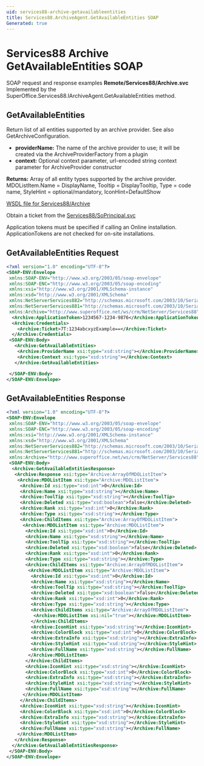 ```yaml
---
uid: services88-archive-getavailableentities
title: Services88.ArchiveAgent.GetAvailableEntities SOAP
Generated: true
---
```


# Services88 Archive GetAvailableEntities SOAP

SOAP request and response examples **Remote/Services88/Archive.svc**
Implemented by the <see cref="M:SuperOffice.Services88.IArchiveAgent.GetAvailableEntities">SuperOffice.Services88.IArchiveAgent.GetAvailableEntities</see> method.

## GetAvailableEntities

Return list of all entities supported by an archive provider. See also GetArchiveConfiguration.

* **providerName:** The name of the archive provider to use; it will be created via the ArchiveProviderFactory from a plugin
* **context:** Optional context parameter, url-encoded string context parameter for ArchiveProvider constructor

**Returns:** Array of all entity types supported by the archive provider. MDOListItem.Name = DisplayName, Tooltip = DisplayTooltip, Type = code name, StyleHint = optional/mandatory, IconHint=DefaultShow


[WSDL file for Services88/Archive](../Services88-Archive.md)

Obtain a ticket from the [Services88/SoPrincipal.svc](../SoPrincipal/SoPrincipal.md)

Application tokens must be specified if calling an Online installation. ApplicationTokens are not checked for on-site installations.

## GetAvailableEntities Request

```xml
<?xml version="1.0" encoding="UTF-8"?>
<SOAP-ENV:Envelope
 xmlns:SOAP-ENV="http://www.w3.org/2003/05/soap-envelope"
 xmlns:SOAP-ENC="http://www.w3.org/2003/05/soap-encoding"
 xmlns:xsi="http://www.w3.org/2001/XMLSchema-instance"
 xmlns:xsd="http://www.w3.org/2001/XMLSchema"
 xmlns:NetServerServices882="http://schemas.microsoft.com/2003/10/Serialization/Arrays"
 xmlns:NetServerServices881="http://schemas.microsoft.com/2003/10/Serialization/"
 xmlns:Archive="http://www.superoffice.net/ws/crm/NetServer/Services88">
  <Archive:ApplicationToken>1234567-1234-9876</Archive:ApplicationToken>
  <Archive:Credentials>
    <Archive:Ticket>7T:1234abcxyzExample==</Archive:Ticket>
  </Archive:Credentials>
 <SOAP-ENV:Body>
   <Archive:GetAvailableEntities>
    <Archive:ProviderName xsi:type="xsd:string"></Archive:ProviderName>
    <Archive:Context xsi:type="xsd:string"></Archive:Context>
   </Archive:GetAvailableEntities>

 </SOAP-ENV:Body>
</SOAP-ENV:Envelope>

```


## GetAvailableEntities Response

```xml
<?xml version="1.0" encoding="UTF-8"?>
<SOAP-ENV:Envelope
 xmlns:SOAP-ENV="http://www.w3.org/2003/05/soap-envelope"
 xmlns:SOAP-ENC="http://www.w3.org/2003/05/soap-encoding"
 xmlns:xsi="http://www.w3.org/2001/XMLSchema-instance"
 xmlns:xsd="http://www.w3.org/2001/XMLSchema"
 xmlns:NetServerServices882="http://schemas.microsoft.com/2003/10/Serialization/Arrays"
 xmlns:NetServerServices881="http://schemas.microsoft.com/2003/10/Serialization/"
 xmlns:Archive="http://www.superoffice.net/ws/crm/NetServer/Services88">
 <SOAP-ENV:Body>
  <Archive:GetAvailableEntitiesResponse>
   <Archive:Response xsi:type="Archive:ArrayOfMDOListItem">
    <Archive:MDOListItem xsi:type="Archive:MDOListItem">
     <Archive:Id xsi:type="xsd:int">0</Archive:Id>
     <Archive:Name xsi:type="xsd:string"></Archive:Name>
     <Archive:ToolTip xsi:type="xsd:string"></Archive:ToolTip>
     <Archive:Deleted xsi:type="xsd:boolean">false</Archive:Deleted>
     <Archive:Rank xsi:type="xsd:int">0</Archive:Rank>
     <Archive:Type xsi:type="xsd:string"></Archive:Type>
     <Archive:ChildItems xsi:type="Archive:ArrayOfMDOListItem">
      <Archive:MDOListItem xsi:type="Archive:MDOListItem">
       <Archive:Id xsi:type="xsd:int">0</Archive:Id>
       <Archive:Name xsi:type="xsd:string"></Archive:Name>
       <Archive:ToolTip xsi:type="xsd:string"></Archive:ToolTip>
       <Archive:Deleted xsi:type="xsd:boolean">false</Archive:Deleted>
       <Archive:Rank xsi:type="xsd:int">0</Archive:Rank>
       <Archive:Type xsi:type="xsd:string"></Archive:Type>
       <Archive:ChildItems xsi:type="Archive:ArrayOfMDOListItem">
        <Archive:MDOListItem xsi:type="Archive:MDOListItem">
         <Archive:Id xsi:type="xsd:int">0</Archive:Id>
         <Archive:Name xsi:type="xsd:string"></Archive:Name>
         <Archive:ToolTip xsi:type="xsd:string"></Archive:ToolTip>
         <Archive:Deleted xsi:type="xsd:boolean">false</Archive:Deleted>
         <Archive:Rank xsi:type="xsd:int">0</Archive:Rank>
         <Archive:Type xsi:type="xsd:string"></Archive:Type>
         <Archive:ChildItems xsi:type="Archive:ArrayOfMDOListItem">
          <Archive:MDOListItem xsi:nil="true"></Archive:MDOListItem>
         </Archive:ChildItems>
         <Archive:IconHint xsi:type="xsd:string"></Archive:IconHint>
         <Archive:ColorBlock xsi:type="xsd:int">0</Archive:ColorBlock>
         <Archive:ExtraInfo xsi:type="xsd:string"></Archive:ExtraInfo>
         <Archive:StyleHint xsi:type="xsd:string"></Archive:StyleHint>
         <Archive:FullName xsi:type="xsd:string"></Archive:FullName>
        </Archive:MDOListItem>
       </Archive:ChildItems>
       <Archive:IconHint xsi:type="xsd:string"></Archive:IconHint>
       <Archive:ColorBlock xsi:type="xsd:int">0</Archive:ColorBlock>
       <Archive:ExtraInfo xsi:type="xsd:string"></Archive:ExtraInfo>
       <Archive:StyleHint xsi:type="xsd:string"></Archive:StyleHint>
       <Archive:FullName xsi:type="xsd:string"></Archive:FullName>
      </Archive:MDOListItem>
     </Archive:ChildItems>
     <Archive:IconHint xsi:type="xsd:string"></Archive:IconHint>
     <Archive:ColorBlock xsi:type="xsd:int">0</Archive:ColorBlock>
     <Archive:ExtraInfo xsi:type="xsd:string"></Archive:ExtraInfo>
     <Archive:StyleHint xsi:type="xsd:string"></Archive:StyleHint>
     <Archive:FullName xsi:type="xsd:string"></Archive:FullName>
    </Archive:MDOListItem>
   </Archive:Response>
  </Archive:GetAvailableEntitiesResponse>
 </SOAP-ENV:Body>
</SOAP-ENV:Envelope>

```

